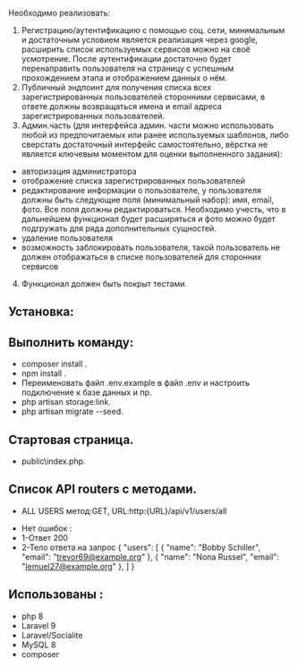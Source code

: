 Необходимо реализовать:
1. Регистрацию/аутентификацию с помощью соц. сети, минимальным и
   достаточным условием является реализация через google, расширить
   список используемых сервисов можно на своё усмотрение. После
   аутентификации достаточно будет перенаправить пользователя на страницу
   с успешным прохождением этапа и отображением данных о нём.
2. Публичный эндпоинт для получения списка всех зарегистрированных
   пользователей сторонними сервисами, в ответе должны возвращаться
   имена и email адреса зарегистрированных пользователей.
3. Админ.часть (для интерфейса админ. части можно использовать любой
   из предпочитаемых или ранее используемых шаблонов, либо сверстать
   достаточный интерфейс самостоятельно, вёрстка не является ключевым
   моментом для оценки выполненного задания):
- авторизация администратора
- отображение списка зарегистрированных пользователей
- редактирование информации о пользователе, у пользователя должны быть
  следующие поля (минимальный набор): имя, email, фото. Все поля должны
  редактироваться. Необходимо учесть, что в дальнейшем функционал будет
  расширяться и фото можно будет подгружать для ряда дополнительных
  сущностей.
- удаление пользователя
- возможность заблокировать пользователя, такой пользователь не должен
  отображаться в списке пользователей для сторонних сервисов
4. Функционал должен быть покрыт тестами.


## Установка:
## Выполнить команду:
- composer install .
- npm install .
- Переименовать файл .env.example в файл .env и настроить подключение к базе данных и пр.
- php artisan storage:link.
- php artisan migrate --seed.

## Стартовая страница.
- public\index.php.
## Список API routers с методами.
- ALL USERS метод:GET, URL:http:{URL}/api/v1/users/all
* Нет ошибок :
* 1-Ответ 200
* 2-Тело ответа на запрос
  {
  "users": [
  {
  "name": "Bobby Schiller",
  "email": "trevor69@example.org"
  },
  {
  "name": "Nona Russel",
  "email": "lemuel27@example.org"
  },
  ]
  }

## Использованы :
- php 8
- Laravel 9
- Laravel/Socialite
- MySQL 8
- composer
